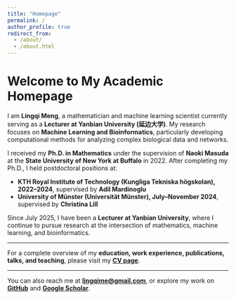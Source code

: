 ```yaml
---
title: "Homepage"
permalink: /
author_profile: true
redirect_from: 
  - /about/
  - /about.html
---
```


# Welcome to My Academic Homepage

I am **Lingqi Meng**, a mathematician and machine learning scientist currently serving as a **Lecturer at Yanbian University (延边大学)**. My research focuses on **Machine Learning and Bioinformatics**, particularly developing computational methods for analyzing complex biological data and networks.  

I received my **Ph.D. in Mathematics** under the supervision of **Naoki Masuda** at the **State University of New York at Buffalo** in 2022. After completing my Ph.D., I held postdoctoral positions at:  
- **KTH Royal Institute of Technology (Kungliga Tekniska högskolan), 2022–2024**, supervised by **Adil Mardinoglu**  
- **University of Münster (Universität Münster), July–November 2024**, supervised by **Christina Lill**  

Since July 2025, I have been a **Lecturer at Yanbian University**, where I continue to pursue research at the intersection of mathematics, machine learning, and bioinformatics.  

---

For a complete overview of my **education, work experience, publications, talks, and teaching**, please visit my **[CV page](https://lingqime.github.io/cv/)**.  

---

You can also reach me at **[lingqime@gmail.com](mailto:lingqime@gmail.com)**, or explore my work on **[GitHub](https://github.com/lingqime)** and **[Google Scholar](https://scholar.google.com/citations?user=LCx9VBIAAAAJ&hl=en&oi=ao)**.
